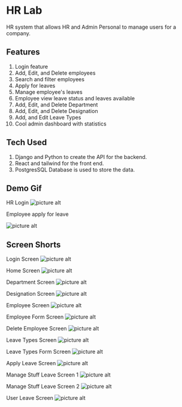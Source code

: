 # HR Lab

HR system that allows HR and Admin Personal to manage users for a company. 


## Features
 1. Login feature
 2. Add, Edit, and Delete employees
 3. Search and filter employees
 4. Apply for leaves
 5. Manage employee's leaves
 6. Employee view leave status and leaves available
 7. Add, Edit, and Delete Department
 8. Add, Edit, and Delete Designation
 9. Add, and Edit Leave Types
 10. Cool admin dashboard with statistics

## Tech Used
  1. Django and Python to create the API for the backend.
  2. React and tailwind for the front end.
  3. PostgresSQL Database is used to store the data.

## Demo Gif
HR Login
![picture alt](https://github.com/SjayTheGift/React_Dashboard/blob/main/public/gif/HR%20Core.gif "HR Login")

Employee apply for leave 

![picture alt](https://github.com/SjayTheGift/React_Dashboard/blob/main/public/gif/apply_leave.gif "Employee apply for leave")

## Screen Shorts
Login Screen
![picture alt](https://github.com/SjayTheGift/React_Dashboard/blob/main/public/HR%20System%20images/Login_screen.png "Login Screen")

Home Screen
![picture alt](https://github.com/SjayTheGift/React_Dashboard/blob/main/public/HR%20System%20images/Home_Screen.png "Home Screen")

Department Screen
![picture alt](https://github.com/SjayTheGift/React_Dashboard/blob/main/public/HR%20System%20images/Department_Screen.png "Department Screen")

Designation Screen
![picture alt](https://github.com/SjayTheGift/React_Dashboard/blob/main/public/HR%20System%20images/Designation_Screen.png "Designation Screen")

Employee Screen
![picture alt](https://github.com/SjayTheGift/React_Dashboard/blob/main/public/HR%20System%20images/Employee_Screen.png "Employee Screen")

Employee Form Screen
![picture alt](https://github.com/SjayTheGift/React_Dashboard/blob/main/public/HR%20System%20images/Employee_Form_Screen.png "Employee Form Screen")

Delete Employee Screen
![picture alt](https://github.com/SjayTheGift/React_Dashboard/blob/main/public/HR%20System%20images/Delete_Employee_Screen.png "Delete Employee Screen")

Leave Types Screen
![picture alt](https://github.com/SjayTheGift/React_Dashboard/blob/main/public/HR%20System%20images/Leave_Types_Screen.png "Leave Types Screen")

Leave Types Form Screen
![picture alt](https://github.com/SjayTheGift/React_Dashboard/blob/main/public/HR%20System%20images/Leave_Types_Form_Screen.png "Leave Types Form Screen")

Apply Leave Screen
![picture alt](https://github.com/SjayTheGift/React_Dashboard/blob/main/public/HR%20System%20images/Apply_Leave_Screen.png "Apply Leave Screen")

Manage Stuff Leave Screen 1
![picture alt](https://github.com/SjayTheGift/React_Dashboard/blob/main/public/HR%20System%20images/Manage_Stuff_leave_Screen_1.png "Manage Stuff Leave Screen 1")

Manage Stuff Leave Screen 2
![picture alt](https://github.com/SjayTheGift/React_Dashboard/blob/main/public/HR%20System%20images/Manage_Stuff_leave_Screen_2.png "Manage Stuff Leave Screen 2")

User Leave Screen
![picture alt](https://github.com/SjayTheGift/React_Dashboard/blob/main/public/HR%20System%20images/User_Leave_Screen.png "User Leave Screen")


